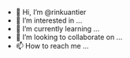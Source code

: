 - 👋 Hi, I’m @rinkuantier
- 👀 I’m interested in ...
- 🌱 I’m currently learning ...
- 💞️ I’m looking to collaborate on ...
- 📫 How to reach me ...

<!---
rinkuantier/rinkuantier is a ✨ special ✨ repository because its `README.md` (this file) appears on your GitHub profile.
You can click the Preview link to take a look at your changes.
--->
